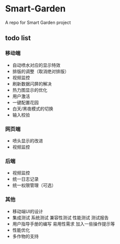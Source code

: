 # Smart-Garden
A repo for Smart Garden project

## todo list

### 移动端 
- 自动喷水对应的显示特效  
- 排版的调整（取消绝对排版） 
- 视频监控 
- 刷新数据闪屏的解决 
- 热力图显示的优化 
- 用户激活 
- 一键配置花园 
- 白天/黑夜模式的切换 
- 输入校验 

### 网页端
- 喷头显示的改进 
- 视频监控 

### 后端
- 视频监控 
- 统一日志记录 
- 统一权限管理（可选） 

### 其他
- 移动端UI的设计 
- 集成测试 系统测试 兼容性测试 性能测试 测试报告 
- 用户指导手册的编写 易用性需求 加入一些操作提示等 
- 性能优化 
- 多作物的支持 
